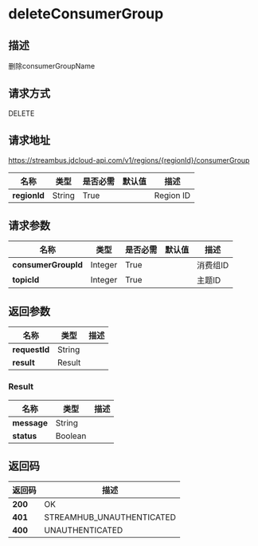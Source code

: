 # deleteConsumerGroup


## 描述
删除consumerGroupName

## 请求方式
DELETE

## 请求地址
https://streambus.jdcloud-api.com/v1/regions/{regionId}/consumerGroup

|名称|类型|是否必需|默认值|描述|
|---|---|---|---|---|
|**regionId**|String|True| |Region ID|

## 请求参数
|名称|类型|是否必需|默认值|描述|
|---|---|---|---|---|
|**consumerGroupId**|Integer|True| |消费组ID|
|**topicId**|Integer|True| |主题ID|


## 返回参数
|名称|类型|描述|
|---|---|---|
|**requestId**|String| |
|**result**|Result| |


### Result
|名称|类型|描述|
|---|---|---|
|**message**|String| |
|**status**|Boolean| |

## 返回码
|返回码|描述|
|---|---|
|**200**|OK|
|**401**|STREAMHUB_UNAUTHENTICATED|
|**400**|UNAUTHENTICATED|
